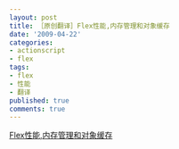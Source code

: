 ```yaml
---
layout: post
title: ［原创翻译］Flex性能,内存管理和对象缓存
date: '2009-04-22'
categories:
- actionscript
- flex
tags:
- flex
- 性能
- 翻译
published: true
comments: true
---
```

<p><a href="{{urls.media}}/2008/05/flex-performance.pdf">Flex性能,内存管理和对象缓存</a></p>
